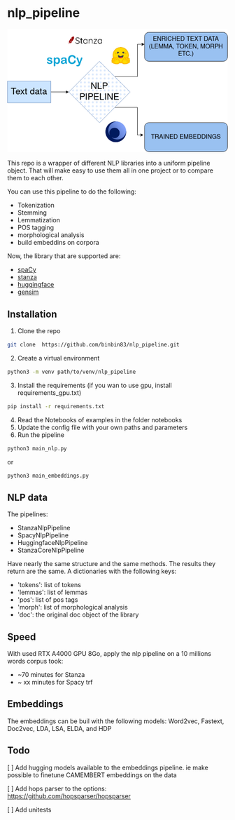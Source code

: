 # nlp_pipeline

![](nlp_pipeline.drawio.png)

This repo is a wrapper of  different NLP libraries into a uniform pipeline object. That will make easy to use them all in one project or to compare them to each other.

You can use this pipeline to do the following:
- Tokenization
- Stemming
- Lemmatization
- POS tagging
- morphological analysis
- build embeddins on corpora

Now, the library that are supported are:
- [spaCy](https://spacy.io/)
- [stanza](https://stanfordnlp.github.io/stanza/)
- [huggingface](https://huggingface.co/)
- [gensim](https://radimrehurek.com/gensim/)



## Installation
1. Clone the repo
```bash
git clone  https://github.com/binbin83/nlp_pipeline.git
```
2. Create a virtual environment
```bash
python3 -m venv path/to/venv/nlp_pipeline
```
3. Install the requirements (if you wan to use gpu, install requirements_gpu.txt)
```bash
pip install -r requirements.txt
```
4. Read the Notebooks of examples in the folder notebooks
5. Update the config file with your own paths and parameters
6. Run the pipeline
```bash
python3 main_nlp.py
```
or

```bash
python3 main_embeddings.py
```


## NLP data

The pipelines:
- StanzaNlpPipeline
- SpacyNlpPipeline
- HuggingfaceNlpPipeline
- StanzaCoreNlpPipeline

Have nearly the same structure and the same methods. The results they return are the same. A dictionaries with the following keys:
- 'tokens': list of tokens
- 'lemmas': list of lemmas
- 'pos': list of pos tags
- 'morph': list of morphological analysis
- 'doc': the original doc object of the library

## Speed
With used RTX A4000 GPU 8Go, apply the nlp pipeline on  a 10 millions words corpus took:
- ~70 minutes for Stanza
- ~ xx minutes for Spacy trf

## Embeddings

The embeddings can be buil with the following models: Word2vec, Fastext, Doc2vec, LDA, LSA, ELDA, and HDP

## Todo

[ ] Add hugging models available  to the embeddings pipeline. ie make possible to finetune CAMEMBERT embeddings on the data

[ ] Add hops parser to the options: https://github.com/hopsparser/hopsparser

[ ] Add unitests


